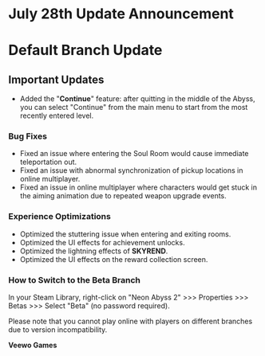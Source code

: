 # **July 28th Update Announcement**

# **Default Branch Update**

## **Important Updates**

* Added the "**Continue**" feature: after quitting in the middle of the Abyss, you can select "Continue" from the main menu to start from the most recently entered level.
### **Bug Fixes**

* Fixed an issue where entering the Soul Room would cause immediate teleportation out.
* Fixed an issue with abnormal synchronization of pickup locations in online multiplayer.
* Fixed an issue in online multiplayer where characters would get stuck in the aiming animation due to repeated weapon upgrade events.
### **Experience Optimizations**

* Optimized the stuttering issue when entering and exiting rooms.
* Optimized the UI effects for achievement unlocks.
* Optimized the lightning effects of **SKYREND**.
* Optimized the UI effects on the reward collection screen.
### **How to Switch to the Beta Branch**

In your Steam Library, right-click on "Neon Abyss 2" >>> Properties >>> Betas >>> Select "Beta" (no password required).

Please note that you cannot play online with players on different branches due to version incompatibility.

**Veewo Games**

